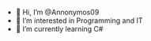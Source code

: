 - 👋 Hi, I’m @Annonymos09
- 👀 I’m interested in Programming and IT
- 🌱 I’m currently learning C#

<!---
Annonymos09/Annonymos09 is a ✨ special ✨ repository because its `README.md` (this file) appears on your GitHub profile.
You can click the Preview link to take a look at your changes.
--->
